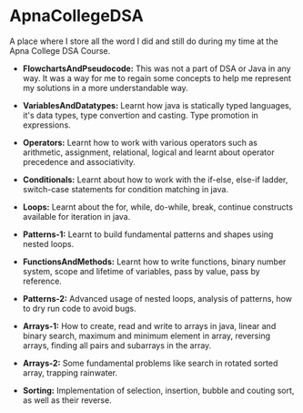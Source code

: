 # ApnaCollegeDSA
A place where I store all the word I did and still do during my time at the Apna College DSA Course.

- **FlowchartsAndPseudocode:** This was not a part of DSA or Java in any way. It was a way for me to regain some concepts to help me represent my solutions in a more understandable way.

- **VariablesAndDatatypes:** Learnt how java is statically typed languages, it's data types, type convertion and casting. Type promotion in expressions.

- **Operators:** Learnt how to work with various operators such as arithmetic, assignment, relational, logical and learnt about operator precedence and associativity.

- **Conditionals:** Learnt about how to work with the if-else, else-if ladder, switch-case statements for condition matching in java.

- **Loops:** Learnt about the for, while, do-while, break, continue constructs available for iteration in java.

- **Patterns-1:** Learnt to build fundamental patterns and shapes using nested loops.

- **FunctionsAndMethods:** Learnt how to write functions, binary number system, scope and lifetime of variables, pass by value, pass by reference.

- **Patterns-2:** Advanced usage of nested loops, analysis of patterns, how to dry run code to avoid bugs.

- **Arrays-1:** How to create, read and write to arrays in java, linear and binary search, maximum and minimum element in array, reversing arrays, finding all pairs and subarrays in the array.

- **Arrays-2:** Some fundamental problems like search in rotated sorted array, trapping rainwater.

- **Sorting:** Implementation of selection, insertion, bubble and couting sort, as well as their reverse.